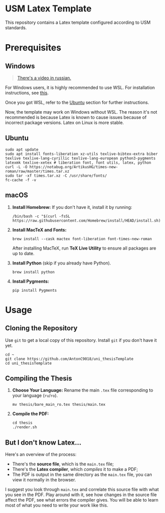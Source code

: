 # USM Latex Template

This repository contains a Latex template 
configured according to USM standards.

# Prerequisites

## Windows

> [There's a video in russian.](https://youtu.be/TGKnbUBJUOU)

For Windows users, it is highly recommended to use WSL.
For installation instructions, see [this](https://learn.microsoft.com/en-us/windows/wsl/install).

Once you got WSL, refer to the [Ubuntu](#Ubuntu) section for further instructions.

Now, the template may work on Windows without WSL.
The reason it's not recommended is because Latex is known
to cause issues because of incorrect package versions.
Latex on Linux is more stable.

## Ubuntu

```shell
sudo apt update
sudo apt install fonts-liberation xz-utils texlive-bibtex-extra biber texlive texlive-lang-cyrillic texlive-lang-european python3-pygments latexmk texlive-xetex # liberation font, font utils, latex, python
curl -L -O https://notabug.org/ArtikusHG/times-new-roman/raw/master/times.tar.xz
sudo tar -xf times.tar.xz -C /usr/share/fonts/
fc-cache -f -v
```

## macOS

1. **Install Homebrew:** If you don't have it, install it by running:

   ```shell
   /bin/bash -c "$(curl -fsSL https://raw.githubusercontent.com/Homebrew/install/HEAD/install.sh)"
   ```

2. **Install MacTeX and Fonts:**

   ```shell
   brew install --cask mactex font-liberation font-times-new-roman
   ```

   After installing MacTeX, run **TeX Live Utility** to ensure 
   all packages are up to date.

3. **Install Python** (skip if you already have Python).

   ```shell
   brew install python
   ```

4. **Install Pygments:**

   ```shell
   pip install Pygments
   ```

# Usage

## Cloning the Repository

Use `git` to get a local copy of this repository.
Install `git` if you don't have it yet.

```shell
cd ~
git clone https://github.com/AntonC9018/uni_thesisTemplate
cd uni_thesisTemplate
```

## Compiling the Thesis

1. **Choose Your Language:** Rename the main `.tex` file 
   corresponding to your language (`ru`/`ro`).

   ```shell
   mv thesis/bare_main_ro.tex thesis/main.tex
   ```

2. **Compile the PDF:**

   ```shell
   cd thesis
   ./render.sh
   ```

## But I don't know Latex...

Here's an overview of the process:
- There's the **source file**, which is the `main.tex` file;
- There's the **Latex compiler**, which *compiles* it to make a PDF;
- The PDF is output in the same directory as the `main.tex` file, you can view it normally in the browser.

I suggest you look through `main.tex` and correlate 
this source file with what you see in the PDF.
Play around with it, see how changes in the source file affect the PDF, 
see what errors the compiler gives.
You will be able to learn most of what you need to write your work like this.

